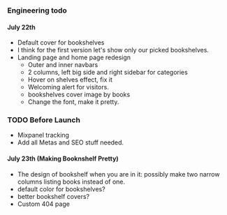 ### Engineering todo

#### July 22th
- Default cover for bookshelves
- I think for the first version let's show only our picked bookshelves.
- Landing page and home page redesign
    - Outer and inner navbars
    - 2 columns, left big side and right sidebar for categories
    - Hover on shelves effect, fix it
    - Welcoming alert for visitors.
    - bookshelves cover image by books
    - Change the font, make it pretty.


### TODO Before Launch
- Mixpanel tracking
- Add all Metas and SEO stuff needed.


#### July 23th (Making Booknshelf Pretty)
 - The design of bookshelf when you are in it: possibly make two narrow columns listing books
instead of one.
- default color for bookshelves?
- better bookshelf covers?
- Custom 404 page